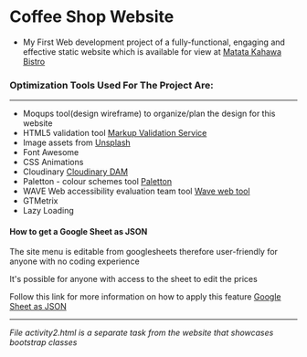# Coffee Shop Website
* My First Web development project of a fully-functional, engaging and effective static website which is available for view at [Matata Kahawa Bistro](https://nsm722.github.io/Coffee_Shop_Website/Home.html "Matata Kahawa Bistro")

### Optimization Tools Used For The Project Are:
___
* Moqups tool(design wireframe) to organize/plan the design for this website
* HTML5 validation tool [Markup Validation Service](https://validator.w3.org/ "W3C Markup Validation Service")
* Image assets from [Unsplash](https://unsplash.com/ "Unsplash - The internet’s source of freely-usable images")
* Font Awesome
* CSS Animations
* Cloudinary [Cloudinary DAM](https://cloudinary.com/ "Optimizing and delivering content via CDN")
* Paletton - colour schemes tool [Paletton]("http://paletton.com/")
* WAVE Web accessibility evaluation team tool [Wave web tool](https://wave.webaim.org/)
* GTMetrix
* Lazy Loading

#### How to get a Google Sheet as JSON
The site menu is editable from googlesheets therefore user-friendly for anyone with no coding experience

It's possible for anyone with access to the sheet to edit the prices

Follow this link for more information on how to apply this feature [Google Sheet as JSON](https://benborgers.com/posts/google-sheets-json "Google Sheet as JSON")

---

*File activity2.html is a separate task from the website that showcases bootstrap classes*
